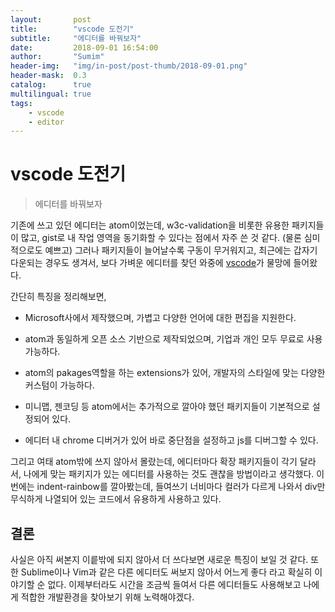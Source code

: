 ```yaml
---
layout:       post
title:        "vscode 도전기"
subtitle:     "에디터를 바꿔보자"
date:         2018-09-01 16:54:00
author:       "Sumim"
header-img:   "img/in-post/post-thumb/2018-09-01.png"
header-mask:  0.3
catalog:      true
multilingual: true
tags:
    - vscode
    - editor
---
```


# vscode 도전기

> 에디터를 바꿔보자



기존에 쓰고 있던 에디터는 atom이었는데, w3c-validation을 비롯한 유용한 패키지들이 많고, gist로 내 작업 영역을 동기화할 수 있다는 점에서 자주 쓴 것 같다. (물론 심미적으로도 예쁘고)  그러나 패키지들이 늘어날수록 구동이 무거워지고, 최근에는 갑자기 다운되는 경우도 생겨서, 보다 가벼운 에디터를 찾던 와중에 [vscode](https://code.visualstudio.com/)가 물망에 들어왔다.



간단히 특징을 정리해보면,

- Microsoft사에서 제작했으며, 가볍고 다양한 언어에 대한 편집을 지원한다.

- atom과 동일하게 오픈 소스 기반으로 제작되었으며, 기업과 개인 모두 무료로 사용 가능하다.

- atom의 pakages역할을 하는 extensions가 있어, 개발자의 스타일에 맞는 다양한 커스텀이 가능하다.

- 미니맵, 젠코딩 등 atom에서는 추가적으로 깔아야 했던 패키지들이 기본적으로 설정되어 있다. 

- 에디터 내 chrome 디버거가 있어 바로 중단점을 설정하고 js를 디버그할 수 있다.

  

그리고 여태 atom밖에 쓰지 않아서 몰랐는데, 에디터마다 확장 패키지들이 각기 달라서, 나에게 맞는 패키지가 있는 에디터를 사용하는 것도 괜찮을 방법이라고 생각했다. 이번에는 indent-rainbow를 깔아봤는데, 들여쓰기 너비마다 컬러가 다르게 나와서 div만 무식하게 나열되어 있는 코드에서 유용하게 사용하고 있다. 



## 결론

사실은 아직 써본지 이릍밖에 되지 않아서 더 쓰다보면 새로운 특징이 보일 것 같다. 또한 Sublime이나 Vim과 같은 다른 에디터도 써보지 않아서 어느게 좋다 라고 확실히 이야기할 순 없다. 이제부터라도 시간을 조금씩 들여서 다른 에디터들도 사용해보고 나에게 적합한 개발환경을 찾아보기 위해 노력해야겠다.



